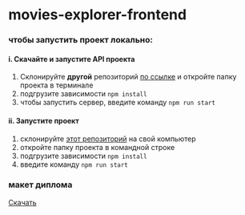 # movies-explorer-frontend
 
### чтобы запустить проект локально:
#### i. Скачайте и запустите API проекта
1) Склонируйте **другой** репозиторий [по ссылке](https://github.com/OlgaStrelk/movies-explorer-api) и откройте папку проекта в терминале
2) подгрузите зависимости `npm install` 
3) чтобы запустить сервер, введите команду `npm run start`

#### ii. Запустите проект
1) склонируйте [этот репозиторий](https://github.com/OlgaStrelk/movies-explorer-frontend) на свой компьютер
2) откройте папку проекта в командной строке
3) подгрузите зависимости `npm install` 
4) введите команду `npm run start`


### макет диплома 
[Скачать](https://drive.google.com/file/d/1m2I6PxNT7PGe9ZM1DaUiswowvQNQAyii/view?usp=sharing)
 
